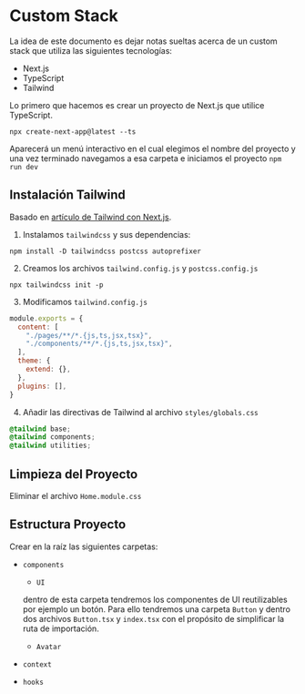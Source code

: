 # Custom Stack

La idea de este documento es dejar notas sueltas acerca de un custom stack que utiliza las siguientes tecnologías:

* Next.js
* TypeScript
* Tailwind

Lo primero que hacemos es crear un proyecto de Next.js que utilice TypeScript.

```
npx create-next-app@latest --ts
```

Aparecerá un menú interactivo en el cual elegimos el nombre del proyecto y una vez terminado navegamos a esa carpeta e iniciamos el proyecto `npm run dev`

## Instalación Tailwind

Basado en [artículo de Tailwind con Next.js](https://tailwindcss.com/docs/guides/nextjs).



1. Instalamos `tailwindcss` y sus dependencias:

```
npm install -D tailwindcss postcss autoprefixer
```



2. Creamos los archivos `tailwind.config.js` y `postcss.config.js`

```
npx tailwindcss init -p
```



3. Modificamos `tailwind.config.js`

```js
module.exports = {
  content: [
    "./pages/**/*.{js,ts,jsx,tsx}",
    "./components/**/*.{js,ts,jsx,tsx}",
  ],
  theme: {
    extend: {},
  },
  plugins: [],
}
```

4. Añadir las directivas de Tailwind al archivo `styles/globals.css`

```css
@tailwind base;  
@tailwind components;  
@tailwind utilities;
```



## Limpieza del Proyecto

Eliminar el archivo `Home.module.css`



## Estructura Proyecto

Crear en la raíz las siguientes carpetas:

* `components`

  *  `UI`

    dentro de esta carpeta tendremos los componentes de UI reutilizables por ejemplo un botón. Para ello tendremos una carpeta `Button` y dentro dos archivos `Button.tsx` y `index.tsx` con el propósito de simplificar la ruta de importación.

    * `Avatar`

      

* `context`

* `hooks`